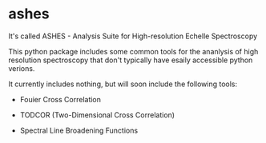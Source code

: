 # ashes
It's called ASHES - Analysis Suite for High-resolution Echelle Spectroscopy

This python package includes some common tools for the ananlysis of high resolution spectroscopy 
that don't typically have esaily accessible python verions.

It currently includes nothing, but will soon include the following tools:

- Fouier Cross Correlation

- TODCOR (Two-Dimensional Cross Correlation)

- Spectral Line Broadening Functions

